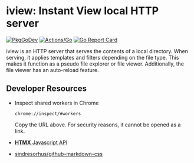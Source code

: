 # iview: Instant View local HTTP server

[![PkgGoDev](https://pkg.go.dev/badge/github.com/koron/iview)](https://pkg.go.dev/github.com/koron/iview)
[![Actions/Go](https://github.com/koron/iview/workflows/Go/badge.svg)](https://github.com/koron/iview/actions?query=workflow%3AGo)
[![Go Report Card](https://goreportcard.com/badge/github.com/koron/iview)](https://goreportcard.com/report/github.com/koron/iview)

iview is an HTTP server that serves the contents of a local directory. When serving, it applies templates and filters depending on the file type. This makes it function as a pseudo file explorer or file viewer. Additionally, the file viewer has an auto-reload feature.

## Developer Resources

*   Inspect shared workers in Chrome

    `chrome://inspect/#workers`

    Copy the URL above. For security reasons, it cannot be opened as a link.

*   [**HTMX** Javascript API](https://htmx.org/api/)

*   [sindresorhus/github-markdown-css](https://github.com/sindresorhus/github-markdown-css)

